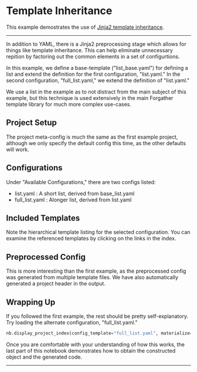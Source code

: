 # Template Inheritance

This example demostrates the use of [Jinja2 template inheritance](https://jinja.palletsprojects.com/en/3.1.x/templates/#template-inheritance).

---

In addition to YAML, there is a Jinja2 preprocessing stage which allows for things like template inheritance. This can help eliminate unnecessary repition by factoring out the common elements in a set of configurtions.

In this example, we define a base-template ("list_base.yaml") for defining a list and extend the definition for the first configuration, "list.yaml." In the second configuration, "full_list.yaml," we extend the definition of "list.yaml."

We use a list in the example as to not distract from the main subject of this example, but this technique is used extensively in the main Forgather template library for much more complex use-cases.

## Project Setup

The project meta-config is much the same as the first example project, although we only specify the default config this time, as the other defaults will work.

## Configurations

Under "Available Configurations," there are two configs listed:
- list.yaml : A short list, derived from base_list.yaml
- full_list.yaml : Alonger list, derived from list.yaml

## Included Templates

Note the hierarchical template listing for the selected configuration. You can examine the referenced templates by clicking on the links in the index.

## Preprocessed Config

This is more interesting than the first example, as the preprocessed config was generated from multiple template files. We have also automatically generated a project header in the output.

## Wrapping Up

If you followed the first example, the rest should be pretty self-explanatory. Try loading the alternate configuration, "full_list.yaml."

```python
nb.display_project_index(config_template="full_list.yaml", materialize=True, pp_first=False)
```

Once you are comfortable with your understanding of how this works, the last part of this notebook demonstrates how to obtain the constructed object and the generated code.

---

